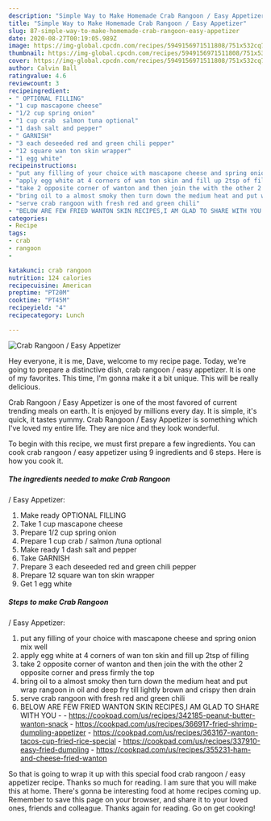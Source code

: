 ```yaml
---
description: "Simple Way to Make Homemade Crab Rangoon / Easy Appetizer"
title: "Simple Way to Make Homemade Crab Rangoon / Easy Appetizer"
slug: 87-simple-way-to-make-homemade-crab-rangoon-easy-appetizer
date: 2020-08-27T00:19:05.989Z
image: https://img-global.cpcdn.com/recipes/5949156971511808/751x532cq70/crab-rangoon-easy-appetizer-recipe-main-photo.jpg
thumbnail: https://img-global.cpcdn.com/recipes/5949156971511808/751x532cq70/crab-rangoon-easy-appetizer-recipe-main-photo.jpg
cover: https://img-global.cpcdn.com/recipes/5949156971511808/751x532cq70/crab-rangoon-easy-appetizer-recipe-main-photo.jpg
author: Calvin Ball
ratingvalue: 4.6
reviewcount: 3
recipeingredient:
- " OPTIONAL FILLING"
- "1 cup mascapone cheese"
- "1/2 cup spring onion"
- "1 cup crab  salmon tuna optional"
- "1 dash salt and pepper"
- " GARNISH"
- "3 each deseeded red and green chili pepper"
- "12 square wan ton skin wrapper"
- "1 egg white"
recipeinstructions:
- "put any filling of your choice with mascapone cheese and spring onion mix well"
- "apply egg white at 4 corners of wan ton skin and fill up 2tsp of filling"
- "take 2 opposite corner of wanton and then join the with the other 2 opposite corner and press firmly the top"
- "bring oil to a almost smoky then turn down the medium heat and put wrap rangoon in oil and deep fry till lightly brown and crispy then drain"
- "serve crab rangoon with fresh red and green chili"
- "BELOW ARE FEW FRIED WANTON SKIN RECIPES,I AM GLAD TO SHARE WITH YOU  https://cookpad.com/us/recipes/342185-peanut-butter-wanton-snack https://cookpad.com/us/recipes/366917-fried-shrimp-dumpling-appetizer https://cookpad.com/us/recipes/363167-wanton-tacos-cup-fried-rice-special https://cookpad.com/us/recipes/337910-easy-fried-dumpling https://cookpad.com/us/recipes/355231-ham-and-cheese-fried-wanton"
categories:
- Recipe
tags:
- crab
- rangoon
- 

katakunci: crab rangoon  
nutrition: 124 calories
recipecuisine: American
preptime: "PT20M"
cooktime: "PT45M"
recipeyield: "4"
recipecategory: Lunch

---
```



![Crab Rangoon
/ Easy Appetizer](https://img-global.cpcdn.com/recipes/5949156971511808/751x532cq70/crab-rangoon-easy-appetizer-recipe-main-photo.jpg)

Hey everyone, it is me, Dave, welcome to my recipe page. Today, we're going to prepare a distinctive dish, crab rangoon
/ easy appetizer. It is one of my favorites. This time, I'm gonna make it a bit unique. This will be really delicious.

Crab Rangoon
/ Easy Appetizer is one of the most favored of current trending meals on earth. It is enjoyed by millions every day. It is simple, it's quick, it tastes yummy. Crab Rangoon
/ Easy Appetizer is something which I've loved my entire life. They are nice and they look wonderful.




To begin with this recipe, we must first prepare a few ingredients. You can cook crab rangoon
/ easy appetizer using 9 ingredients and 6 steps. Here is how you cook it.

<!--inarticleads1-->

##### The ingredients needed to make Crab Rangoon
/ Easy Appetizer:

1. Make ready  OPTIONAL FILLING
1. Take 1 cup mascapone cheese
1. Prepare 1/2 cup spring onion
1. Prepare 1 cup crab / salmon /tuna optional
1. Make ready 1 dash salt and pepper
1. Take  GARNISH
1. Prepare 3 each deseeded red and green chili pepper
1. Prepare 12 square wan ton skin wrapper
1. Get 1 egg white




<!--inarticleads2-->

##### Steps to make Crab Rangoon
/ Easy Appetizer:

1. put any filling of your choice with mascapone cheese and spring onion mix well
1. apply egg white at 4 corners of wan ton skin and fill up 2tsp of filling
1. take 2 opposite corner of wanton and then join the with the other 2 opposite corner and press firmly the top
1. bring oil to a almost smoky then turn down the medium heat and put wrap rangoon in oil and deep fry till lightly brown and crispy then drain
1. serve crab rangoon with fresh red and green chili
1. BELOW ARE FEW FRIED WANTON SKIN RECIPES,I AM GLAD TO SHARE WITH YOU -  - https://cookpad.com/us/recipes/342185-peanut-butter-wanton-snack - https://cookpad.com/us/recipes/366917-fried-shrimp-dumpling-appetizer - https://cookpad.com/us/recipes/363167-wanton-tacos-cup-fried-rice-special - https://cookpad.com/us/recipes/337910-easy-fried-dumpling - https://cookpad.com/us/recipes/355231-ham-and-cheese-fried-wanton




So that is going to wrap it up with this special food crab rangoon
/ easy appetizer recipe. Thanks so much for reading. I am sure that you will make this at home. There's gonna be interesting food at home recipes coming up. Remember to save this page on your browser, and share it to your loved ones, friends and colleague. Thanks again for reading. Go on get cooking!
